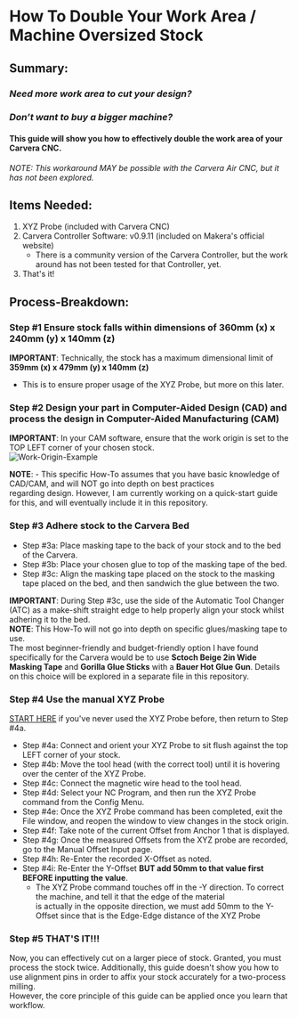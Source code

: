 # How To Double Your Work Area / Machine Oversized Stock

## Summary:
### *Need more work area to cut your design?*  
### *Don’t want to buy a bigger machine?*  
#### **This guide will show you how to effectively double the work area of your Carvera CNC.**  
*NOTE: This workaround MAY be possible with the Carvera Air CNC, but it has not been explored.*  

## Items Needed:
1. XYZ Probe (included with Carvera CNC)
2. Carvera Controller Software: v0.9.11 (included on Makera's official website)
    - There is a community version of the Carvera Controller, but the work around has not been tested for that Controller, yet.
3. That's it!  


## Process-Breakdown:
### **Step #1 Ensure stock falls within dimensions of 360mm (x) x 240mm (y) x 140mm (z)**  
  
**IMPORTANT**: Technically, the stock has a maximum dimensional limit of **359mm (x) x 479mm (y) x 140mm (z)**  
- This is to ensure proper usage of the XYZ Probe, but more on this later.  

### **Step #2 Design your part in Computer-Aided Design (CAD) and process the design in Computer-Aided Manufacturing (CAM)**  

**IMPORTANT**: In your CAM software, ensure that the work origin is set to the TOP LEFT corner of your chosen stock.  
![Work-Origin-Example](https://github.com/user-attachments/assets/8015aaa9-6ba9-4b91-81a8-133851de192c)  
  
**NOTE**: - This specific How-To assumes that you have basic knowledge of CAD/CAM, and will NOT go into depth on best practices  
regarding design. However, I am currently working on a quick-start guide for this, and will eventually include it in this repository.

### **Step #3 Adhere stock to the Carvera Bed**  
  
- Step #3a: Place masking tape to the back of your stock and to the bed of the Carvera.
- Step #3b: Place your chosen glue to top of the masking tape of the bed.
- Step #3c: Align the masking tape placed on the stock to the masking tape placed on the bed, and then sandwich the glue between the two.

**IMPORTANT**: During Step #3c, use the side of the Automatic Tool Changer (ATC) as a make-shift straight edge to help properly align your stock whilst adhering it to the bed.  
**NOTE**: This How-To will not go into depth on specific glues/masking tape to use.  
The most beginner-friendly and budget-friendly option I have found specifically for the Carvera would be to use **Sctoch Beige 2in Wide Masking Tape** and **Gorilla Glue Sticks** with a **Bauer Hot Glue Gun**. Details on this choice will be explored in a separate file in this repository.
              
### **Step #4 Use the manual XYZ Probe**  

[START HERE](https://www.youtube.com/watch?v=yNCbZI0ndpA&list=PL7zu0ucQCuYRTigCJ4nqRrI0TIhcHHbZl&index=8) if you've never used the XYZ Probe before, then return to Step #4a.

- Step #4a: Connect and orient your XYZ Probe to sit flush against the top LEFT corner of your stock.  
- Step #4b: Move the tool head (with the correct tool) until it is hovering over the center of the XYZ Probe.
- Step #4c: Connect the magnetic wire head to the tool head.
- Step #4d: Select your NC Program, and then run the XYZ Probe command from the Config Menu.  
- Step #4e: Once the XYZ Probe command has been completed, exit the File window, and reopen the window to view changes in the stock origin.  
- Step #4f: Take note of the current Offset from Anchor 1 that is displayed.
- Step #4g: Once the measured Offsets from the XYZ probe are recorded, go to the Manual Offset Input page.
- Step #4h: Re-Enter the recorded X-Offset as noted.
- Step #4i: Re-Enter the Y-Offset **BUT add 50mm to that value first BEFORE inputting the value**.
    - The XYZ Probe command touches off in the -Y direction. To correct the machine, and tell it that the edge of the material  
        is actually in the opposite direction, we must add 50mm to the Y-Offset since that is the Edge-Edge distance of the XYZ Probe

### **Step #5 THAT'S IT!!!**
Now, you can effectively cut on a larger piece of stock. Granted, you must process the stock twice. 
Additionally, this guide doesn't show you how to use alignment pins in order to affix your stock accurately for a two-process milling.  
However, the core principle of this guide can be applied once you learn that workflow.

